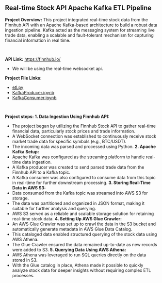 ## Real-time Stock API Apache Kafka ETL Pipeline

**Project Overview:** This project integrated real-time stock data from the Finnhub API with an Apache Kafka-based architecture to build a robust data ingestion pipeline. Kafka acted as the messaging system for streaming live trade data, enabling a scalable and fault-tolerant mechanism for capturing financial information in real time.

</br>

**API Link:** https://finnhub.io/
* We will be using the real-time websocket api.

**Project File Links:**
- <a href="etl.py">etl.py</a>
- <a href="KafkaProducer.ipynb">KafkaProducer.ipynb</a>
- <a href="KafkaConsumer.ipynb">KafkaConsumer.ipynb</a>

</br>

**Project steps:**
**1. Data Ingestion Using Finnhub API:**
- The project began by utilizing the Finnhub Stock API to gather real-time financial data, particularly stock prices and trade information.
- A WebSocket connection was established to continuously receive stock market trade data for specific symbols (e.g., BTC/USDT).
- The incoming data was parsed and processed using Python.
**2. Apache Kafka Setup:**
- Apache Kafka was configured as the streaming platform to handle real-time data ingestion.
- A Kafka producer was created to send parsed trade data from the Finnhub API to a Kafka topic.
- A Kafka consumer was also configured to consume data from this topic in real-time for further downstream processing.
**3. Storing Real-Time Data in AWS S3:**
- Data consumed from the Kafka topic was streamed into AWS S3 for storage.
- The data was partitioned and organized in JSON format, making it suitable for further analysis and querying.
- AWS S3 served as a reliable and scalable storage solution for retaining real-time stock data.
**4. Setting Up AWS Glue Crawler:**
- An AWS Glue Crawler was set up to crawl the data in the S3 bucket and automatically generate metadata in AWS Glue Data Catalog.
- This cataloged data enabled structured querying of the stock data using AWS Athena.
- The Glue Crawler ensured the data remained up-to-date as new records were added to S3.
**5. Querying Data Using AWS Athena:**
- AWS Athena was leveraged to run SQL queries directly on the data stored in S3.
- With the Glue catalog in place, Athena made it possible to quickly analyze stock data for deeper insights without requiring complex ETL processes.


